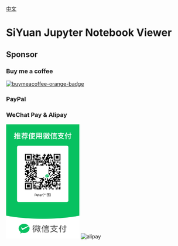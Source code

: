 [中文](https://github.com/duanxianpi/siyuan-plugin-nbviewer/blob/main/README_zh_CN.md)

# SiYuan Jupyter Notebook Viewer


## Sponsor

### Buy me a coffee
<a href="https://www.buymeacoffee.com/duanxianpi" target="_blank" title="buymeacoffee">
  <img src="https://iili.io/JoQ0zN9.md.png"  alt="buymeacoffee-orange-badge" style="width: 200px;">
</a>

### PayPal

### WeChat Pay & Alipay
<div>
  <img src="https://github.com/duanxianpi/siyuan-plugin-nbviewer/blob/main/assets/wechat.png" alt="wechatpay" style="width: 200px;">
  <img src="https://github.com/duanxianpi/siyuan-plugin-nbviewer/blob/main/assets/zfb.png" alt="alipay" style="width: 200px;">
</div>